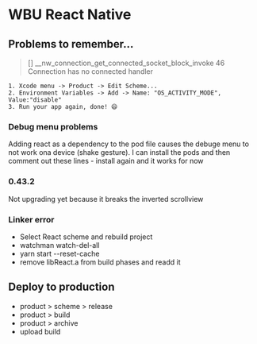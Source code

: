 # WBU React Native


## Problems to remember...


> [] __nw_connection_get_connected_socket_block_invoke 46 Connection has no connected handler

```
1. Xcode menu -> Product -> Edit Scheme...
2. Environment Variables -> Add -> Name: "OS_ACTIVITY_MODE", Value:"disable"
3. Run your app again, done! 😄
```

### Debug menu problems

Adding react as a dependency to the pod file causes the debuge menu to not work ona device (shake gesture).
I can install the pods and then comment out these lines - install again and it works for now

### 0.43.2

Not upgrading yet because it breaks the inverted scrollview


### Linker error
- Select React scheme and rebuild project
- watchman watch-del-all
- yarn start --reset-cache
- remove libReact.a from build phases and readd it

## Deploy to production
- product > scheme > release
- product > build
- product > archive
- upload build
